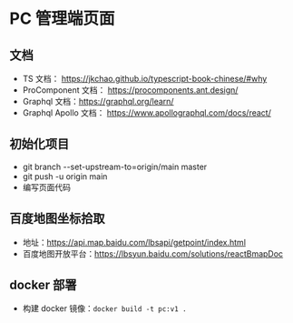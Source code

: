 # PC 管理端页面

## 文档
- TS 文档： https://jkchao.github.io/typescript-book-chinese/#why
- ProComponent 文档： https://procomponents.ant.design/
- Graphql 文档：https://graphql.org/learn/
- Graphql Apollo 文档： https://www.apollographql.com/docs/react/

## 初始化项目
- git branch --set-upstream-to=origin/main master
- git push -u origin main
- 编写页面代码

## 百度地图坐标拾取
- 地址：https://api.map.baidu.com/lbsapi/getpoint/index.html
- 百度地图开放平台：https://lbsyun.baidu.com/solutions/reactBmapDoc

## docker 部署
- 构建 docker 镜像：`docker build -t pc:v1 .`